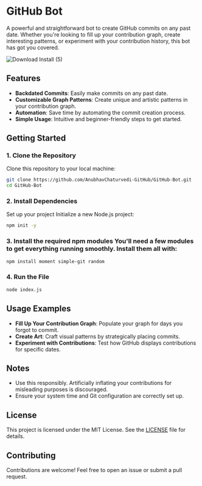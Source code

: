 # GitHub Bot

A powerful and straightforward bot to create GitHub commits on any past date. Whether you're looking to fill up your contribution graph, create interesting patterns, or experiment with your contribution history, this bot has got you covered.

![Download   Install (5)](https://github.com/user-attachments/assets/f8cb20ec-6e6b-4163-b26c-53e08ce49821)

## Features

- **Backdated Commits**: Easily make commits on any past date.
- **Customizable Graph Patterns**: Create unique and artistic patterns in your contribution graph.
- **Automation**: Save time by automating the commit creation process.
- **Simple Usage**: Intuitive and beginner-friendly steps to get started.

## Getting Started

### 1. Clone the Repository
Clone this repository to your local machine:
```bash
git clone https://github.com/AnubhavChaturvedi-GitHub/GitHub-Bot.git
cd GitHub-Bot
```

### 2. Install Dependencies
Set up your project Initialize a new Node.js project:
```bash
npm init -y
```

### 3. Install the required npm modules You'll need a few modules to get everything running smoothly. Install them all with:
```bash
npm install moment simple-git random
```

### 4. Run the File
```bash
node index.js
```

## Usage Examples

- **Fill Up Your Contribution Graph**: Populate your graph for days you forgot to commit.
- **Create Art**: Craft visual patterns by strategically placing commits.
- **Experiment with Contributions**: Test how GitHub displays contributions for specific dates.

## Notes
- Use this responsibly. Artificially inflating your contributions for misleading purposes is discouraged.
- Ensure your system time and Git configuration are correctly set up.

## License
This project is licensed under the MIT License. See the [LICENSE](LICENSE) file for details.

## Contributing
Contributions are welcome! Feel free to open an issue or submit a pull request.

